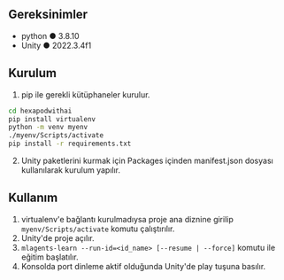 ## Gereksinimler
- python ● 3.8.10
- Unity ● 2022.3.4f1

## Kurulum
1. pip ile gerekli kütüphaneler kurulur.
```bash
cd hexapodwithai
pip install virtualenv
python -m venv myenv
./myenv/Scripts/activate
pip install -r requirements.txt
```

2. Unity paketlerini kurmak için Packages içinden manifest.json dosyası kullanılarak kurulum yapılır.

## Kullanım
1. virtualenv'e bağlantı kurulmadıysa proje ana diznine girilip `myenv/Scripts/activate` komutu çalıştırılır.
2. Unity'de proje açılır.
3. `mlagents-learn --run-id=<id_name> [--resume | --force]` komutu ile eğitim başlatılır.
4. Konsolda port dinleme aktif olduğunda Unity'de play tuşuna basılır.
